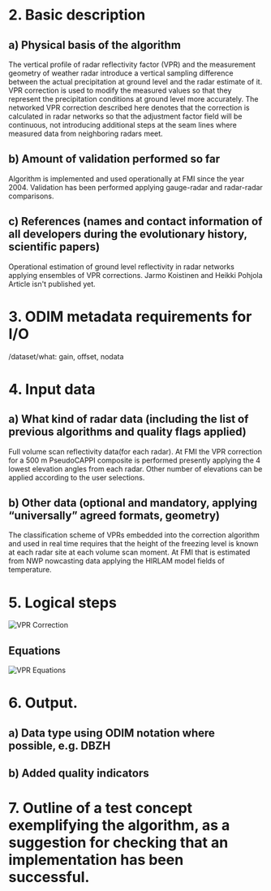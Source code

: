 # 2. Basic description
## a) Physical basis of the algorithm
The vertical profile of radar reflectivity factor (VPR) and the measurement geometry of weather radar introduce a vertical sampling difference between the actual precipitation at ground level and the radar estimate of it. VPR correction is used to modify the measured values so that they represent the precipitation conditions at ground level more accurately. The networked VPR correction described here denotes that the correction is calculated in radar networks so that the adjustment factor field will be continuous, not introducing additional steps at the seam lines where measured data from neighboring radars meet.
## b) Amount of validation performed so far
Algorithm is implemented and used operationally at FMI since the year 2004. Validation has been performed applying gauge-radar and radar-radar comparisons.
## c) References (names and contact information of all developers during the evolutionary history, scientific papers)
Operational estimation of ground level reflectivity in radar networks applying ensembles of VPR corrections.
Jarmo Koistinen and Heikki Pohjola
Article isn't published yet.
# 3. ODIM metadata requirements for I/O
/dataset/what: gain, offset, nodata
# 4. Input data
## a) What kind of radar data (including the list of previous algorithms and quality flags applied)
Full volume scan reflectivity data(for each radar). At FMI the VPR correction for a 500 m PseudoCAPPI composite is performed presently applying the 4 lowest elevation angles from each radar. Other number of elevations can be applied according to the user selections.
## b) Other data (optional and mandatory, applying “universally” agreed formats, geometry)
The classification scheme of VPRs embedded into the correction algorithm and used in real time requires that the height of the freezing level is known at each radar site at each volume scan moment. At FMI that is estimated from NWP nowcasting data applying the HIRLAM model fields of temperature.
# 5. Logical steps

![VPR Correction](/images/VPRCorrection20120910.png)

## Equations

![VPR Equations](/images/VPR_equations.png)
	
<!--	
	#!latex
	Measured radar reflectivity factor along a slant radial at distance $r$ and height $h$ (height of the beam center) above the antenna can be calculated with equation
	\[
	Z_e(h,r) = \int_{h_s(r)}^{H(r)} f^2[h(r)-y]Z_e(y)dy,\qquad(1)
	\]
	where $h_s$ is the upper edge of the shielding, $f$ the one way normalized power density pattern in the beam, $H$ is an arbitrary height $(H \gg h)$, where $f$ becomes insignificantly small to contribute to the measured reflectivity factor, $Z_e(y)$ is the true verticalprofile of reflectivity and $y$ is the vertical co-ordinate.
	
	
	Vertical sampling differencebetween the ground level reflectivity and that at the measurement aloft is given by the equation
	\[
	S(h,r) = 10\log\frac{Z_e(0,r)}{Z_e(h,r)},\qquad(2)
	\]
	where $Z_e(0,r)$ is radar reflectivity factor at ground level and $Z_e>0$ at both heights.
	
	Ground level reflectivity factor estimate is obtained from the equation
	\[
	dBZ(0,r) = dBZ(h,r) + S^0(h,r),\qquad(3)
	\]
	where $dBZ(h,r)$ is the measured reflectivity aloft and $dBZ(0,r)$ the estimated reflectivity at ground, vertically below the measurement.
	
	Quantitative Precipitation Estimate (QPE) quality of the entire measured VPR, $q_p$ can be calculated with equation
	\[
	q_p = \frac{\sum_{y_0}^{y_{top}}N(y_i)\sigma(y_i)}{\sum_{y_0}^{y_{top}}N_{max}\sigma(y_i)}\qquad(4)
	\]
	where $y_0$ is the height of the radar antenna, $y_{top}$ is the height of the top of the profile and $N(y_i)$ is the bin count in each layer $y_i$. $\sigma(y_i) = 0$ when $N(y_i) < 30$
	and $\sigma(y_i) = 1$ when $30\leq N(y_i)\leq N_{max}$
	
	
	Member in the time ensemble of virtual VPR corrections at single radar is calculated from the equation
	\[
	S_{pc} \frac{S_p^0(h,r,t)q_p(t) + S_c(h,r,t)q_c(t)}{q_p(t)+q_c(t)},\qquad(5)
	\]
	where $S_p^0(h,r,t)$ is the VPR correction based on the measured precipitation profile and $S_c(h,r,t)$ is the correction based on the climatological profile at time moment $t$
	and height $h$ at distance $r$ from the radar. $q_p(t)$ and $q_c(t)$ are quality weights given for the measured and climatological profiles.
	
	
	Time ensemble member corrections can be calculated with equation
	\[
	\overline{S}_{pc}(h,r,t_0) = \frac{\sum_{t=t_0-6h}^{t_0}[q_t(t)S_{pc}(h,r,t)]}{\sum_{t=t_0-6h}^{t_0}[q_t(t)]}\qquad(6)
	\]
	where time weights $q_t$ of the individual ensemble members can be calculated with equation
	\[
	q_t(t)=1-\frac{t_0-t}{360 min},\qquad(7)
	\]
	where the age of the profile $t_0-t$ is located between $0$ and $360$ minutes. Collections older than $6$ h obtain weight $0$.
	
	Spatial weight coefficient $q_{r_j}$ can be calculated from the equation
	\[
	q_{r_j} = \frac{(r_{max} - r_j)^2}{r_{max}^2}\qquad(8)
	\]
	
	where $r_j$ is the range of a grid point in the network composite from radar j and $r_{max} = 300$ is the maximum range allowed. If $r_j\>r_{max}$ then $q_{r_j}=0$. 
	
	Magnitude of the contributing operational VPR correction can be calculated with equation
	\[
	\overline{S_{pcn}}(h,r,t_0)=\frac{\sum_{j=1}^{j=n}(q_{r_j}\overline{S_{{pc}_j}}(h,r,t_0))}{\sum_{j=1}{j=n}q_{r_j}},\qquad(9)
	\]
	where $n$ is the number of radars within the radius of $300$ km from a network composite pixel, $q_{r_j}$ is range weight for radar $j$ (Eq.8) and $\overline{S_{pc_j}}(h,r,t_0)$ is the $6$-hourly time ensemble correction for radar $j$ (Eq.6).
-->	

# 6. Output.
## a) Data type using ODIM notation where possible, e.g. DBZH
## b) Added quality indicators
# 7. Outline of a test concept exemplifying the algorithm, as a suggestion for checking that an implementation has been successful.
